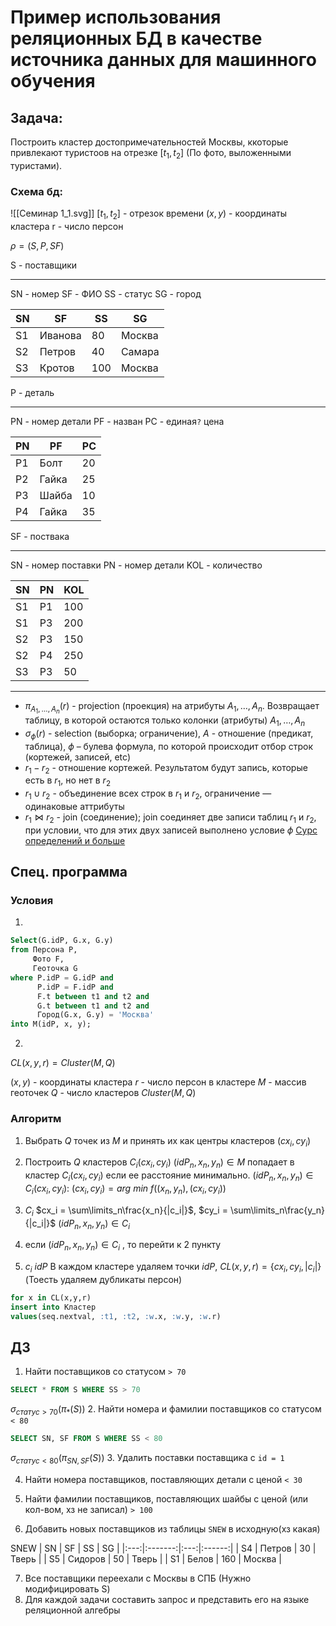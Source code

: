 # Пример использования реляционных БД в качестве источника данных для машинного обучения

## Задача:
Построить кластер достопримечательностей Москвы, ккоторые привлекают туристоов на отрезке $[t_1,t_2]$ (По фото, выложенными туристами).

### Схема бд:

![[Семинар 1_1.svg]]
$[t_1,t_2]$ - отрезок времени
$(x,y)$ - координаты кластера
r - число персон

$\rho = (S,P,SF)$

S - поставщики
***
SN - номер
SF - ФИО
SS - статус
SG - город

| SN  | SF      | SS  | SG     |
| --- | ------- | --- | ------ |
| S1  | Иванова | 80  | Москва |
| S2  | Петров  | 40  | Cамара |
| S3  | Кротов  | 100 | Москва | 

P - деталь
***
PN - номер детали
PF - назван
PC - единая`?` цена

| PN  | PF    | PC  |
| --- | ----- | --- |
| P1  | Болт  | 20  |
| P2  | Гайка | 25  |
| P3  | Шайба | 10  |
| P4  | Гайка | 35  | 

SF - поствака
***
SN - номер поставки
PN - номер детали
KOL - количество

| SN  | PN  | KOL |
| --- | --- | --- |
| S1  | P1  | 100 |
| S1  | P3  | 200 |
| S2  | P3  | 150 |
| S2  | P4  | 250 |
| S3  | P3  | 50  | 
***
- $\pi_{A_1,\ldots,A_n}(r)$ - projection (проекция) на атрибуты $A_1,\ldots,A_n$. Возвращает таблицу, в которой остаются только колонки (атрибуты) $A_1,\ldots,A_n$
- $\sigma_{\phi}(r)$ - selection (выборка; ограничение), $A$ - отношение (предикат, таблица), $\phi$ – булева формула, по которой происходит отбор строк (кортежей, записей, etc)
- $r_1 - r_2$ - отношение кортежей. Результатом будут запись, которые есть в $r_1$, но нет в $r_2$
- $r_1 \cup r_2$ - объединение всех строк в $r_1$ и $r_2$, ограничение — одинаковые аттрибуты
- $r_1 \Join r_2$ - join (соединение); join соединяет две записи таблиц $r_1$ и $r_2$, при условии, что для этих двух записей выполнено условие $\phi$
[Сурс определений и больше ](https://habr.com/ru/post/275251/)

## Спец. программа
### Условия
1)
```SQL
Select(G.idP, G.x, G.y)
from Персона P,
	 Фото F,
	 Геоточка G
where P.idP = G.idP and
	  P.idP = F.idP and
	  F.t between t1 and t2 and
	  G.t between t1 and t2 and
	  Город(G.x, G.y) = 'Москва'
into M(idP, x, y);
```

2)
$CL(x,y,r) = Cluster(M,Q)$

$(x,y)$ - координаты кластера
$r$ - число персон в кластере
$M$ - массив геоточек
$Q$ - число кластеров
$Cluster(M,Q)$

### Алгоритм
1. Выбрать $Q$ точек из $M$ и принять их как центры кластеров $(cx_i, cy_i)$

2. Построить $Q$ кластеров $C_i(cx_i,cy_i)$
$(idP_n,x_n,y_n) \in M$ попадает в кластер $C_i(cx_i,cy_i)$ если ее расстояние минимально.
$(idP_n,x_n,y_n) \in C_i(cx_i,cy_i)$: $(cx_i,cy_i) = arg$ $min$ $f((x_n,y_n), (cx_i,cy_i))$

3. $C_i$
$cx_i = \sum\limits_n\frac{x_n}{|c_i|}$,
$cy_i = \sum\limits_n\frac{y_n}{|c_i|}$
$(idP_n,x_n,y_n) \in C_i$

4. если $(idP_n,x_n,y_n) \in C_i$ , то перейти к 2 пункту
5. $c_i$          $idP$
В каждом кластере удаляем точки $idP$, $CL(x,y,r) = \{cx_i, cy_i, |c_i|\}$ (Тоесть удаляем дубликаты персон)

```SQL
for x in CL(x,y,r)
insert into Кластер
values(seq.nextval, :t1, :t2, :w.x, :w.y, :w.r)
```


## ДЗ
1. Найти поставщиков со статусом `> 70`
```SQL
SELECT * FROM S WHERE SS > 70
```
$\sigma_{статус>70}{(\pi_{*}{(S)})}$
2. Найти номера и фамилии поставщиков со статусом `< 80`
```SQL
SELECT SN, SF FROM S WHERE SS < 80
```
$\sigma_{статус<80}{(\pi_{SN, SF}{(S)})}$
3. Удалить поставки поставщика с `id = 1`
   
4. Найти номера поставщиков, поставляющих детали с ценой `< 30` 
   
5. Найти фамилии поставщиков, поставляющих шайбы с ценой (или кол-вом, хз не записал) `> 100`
   
6. Добавить новых поставщиков из таблицы `SNEW` в исходную(хз какая)
   

SNEW
| SN  |   SF    | SS  |   SG   |
|:---:|:-------:|:---:|:------:|
| S4  | Петров  | 30  | Тверь  |
| S5  | Сидоров | 50  | Тверь  |
| S1  |  Белов  | 160 | Москва | 

7. Все поставщики переехали с Москвы в СПБ (Нужно модифицировать S)
8. Для каждой задачи составить запрос и представить его на языке реляционной алгебры
